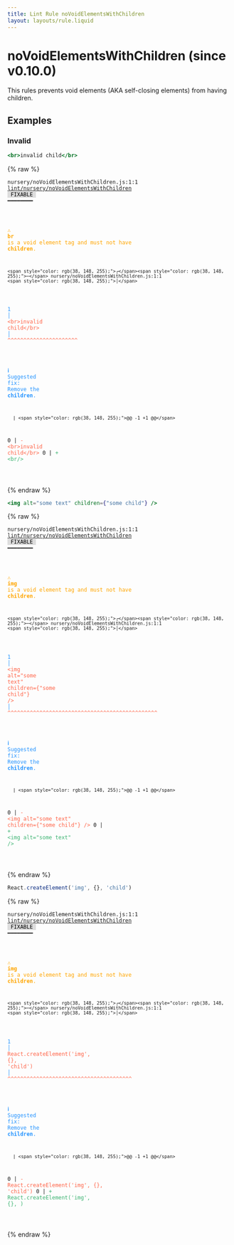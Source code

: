 ```yaml
---
title: Lint Rule noVoidElementsWithChildren
layout: layouts/rule.liquid
---
```


# noVoidElementsWithChildren (since v0.10.0)

This rules prevents void elements (AKA self-closing elements) from having children.

## Examples

### Invalid

```jsx
<br>invalid child</br>
```

{% raw %}<pre class="language-text"><code class="language-text">nursery/noVoidElementsWithChildren.js:1:1 <a href="https://rome.tools/docs/lint/rules/noVoidElementsWithChildren">lint/nursery/noVoidElementsWithChildren</a> <span style="color: #000; background-color: #ddd;"> FIXABLE </span> ━━━━━━━━

<strong><span style="color: Orange;">  </span></strong><strong><span style="color: Orange;">⚠</span></strong> <span style="color: Orange;"><strong>br</strong></span><span style="color: Orange;"> is a void element tag and must not have </span><span style="color: Orange;"><strong>children</strong></span><span style="color: Orange;">.</span>
  
    <span style="color: rgb(38, 148, 255);">┌</span><span style="color: rgb(38, 148, 255);">─</span> nursery/noVoidElementsWithChildren.js:1:1
    <span style="color: rgb(38, 148, 255);">│</span>
<span style="color: rgb(38, 148, 255);">  </span><span style="color: rgb(38, 148, 255);">1</span> <span style="color: rgb(38, 148, 255);">│</span> <span style="color: Tomato;">&lt;</span><span style="color: Tomato;">b</span><span style="color: Tomato;">r</span><span style="color: Tomato;">&gt;</span><span style="color: Tomato;">i</span><span style="color: Tomato;">n</span><span style="color: Tomato;">v</span><span style="color: Tomato;">a</span><span style="color: Tomato;">l</span><span style="color: Tomato;">i</span><span style="color: Tomato;">d</span><span style="color: Tomato;"> </span><span style="color: Tomato;">c</span><span style="color: Tomato;">h</span><span style="color: Tomato;">i</span><span style="color: Tomato;">l</span><span style="color: Tomato;">d</span><span style="color: Tomato;">&lt;</span><span style="color: Tomato;">/</span><span style="color: Tomato;">b</span><span style="color: Tomato;">r</span><span style="color: Tomato;">&gt;</span>
    <span style="color: rgb(38, 148, 255);">│</span> <span style="color: Tomato;">^</span><span style="color: Tomato;">^</span><span style="color: Tomato;">^</span><span style="color: Tomato;">^</span><span style="color: Tomato;">^</span><span style="color: Tomato;">^</span><span style="color: Tomato;">^</span><span style="color: Tomato;">^</span><span style="color: Tomato;">^</span><span style="color: Tomato;">^</span><span style="color: Tomato;">^</span><span style="color: Tomato;">^</span><span style="color: Tomato;">^</span><span style="color: Tomato;">^</span><span style="color: Tomato;">^</span><span style="color: Tomato;">^</span><span style="color: Tomato;">^</span><span style="color: Tomato;">^</span><span style="color: Tomato;">^</span><span style="color: Tomato;">^</span><span style="color: Tomato;">^</span><span style="color: Tomato;">^</span>
  
<strong><span style="color: rgb(38, 148, 255);">  </span></strong><strong><span style="color: rgb(38, 148, 255);">ℹ</span></strong> <span style="color: rgb(38, 148, 255);">Suggested fix</span><span style="color: rgb(38, 148, 255);">: </span><span style="color: rgb(38, 148, 255);">Remove the </span><span style="color: rgb(38, 148, 255);"><strong>children</strong></span><span style="color: rgb(38, 148, 255);">.</span>
  
      | <span style="color: rgb(38, 148, 255);">@@ -1 +1 @@</span>
  0   | <span style="color: Tomato;">- </span><span style="color: Tomato;">&lt;br&gt;invalid child&lt;/br&gt;</span>
    0 | <span style="color: MediumSeaGreen;">+ </span><span style="color: MediumSeaGreen;">&lt;br/&gt;</span>
  
</code></pre>{% endraw %}

```jsx
<img alt="some text" children={"some child"} />
```

{% raw %}<pre class="language-text"><code class="language-text">nursery/noVoidElementsWithChildren.js:1:1 <a href="https://rome.tools/docs/lint/rules/noVoidElementsWithChildren">lint/nursery/noVoidElementsWithChildren</a> <span style="color: #000; background-color: #ddd;"> FIXABLE </span> ━━━━━━━━

<strong><span style="color: Orange;">  </span></strong><strong><span style="color: Orange;">⚠</span></strong> <span style="color: Orange;"><strong>img</strong></span><span style="color: Orange;"> is a void element tag and must not have </span><span style="color: Orange;"><strong>children</strong></span><span style="color: Orange;">.</span>
  
    <span style="color: rgb(38, 148, 255);">┌</span><span style="color: rgb(38, 148, 255);">─</span> nursery/noVoidElementsWithChildren.js:1:1
    <span style="color: rgb(38, 148, 255);">│</span>
<span style="color: rgb(38, 148, 255);">  </span><span style="color: rgb(38, 148, 255);">1</span> <span style="color: rgb(38, 148, 255);">│</span> <span style="color: Tomato;">&lt;</span><span style="color: Tomato;">i</span><span style="color: Tomato;">m</span><span style="color: Tomato;">g</span><span style="color: Tomato;"> </span><span style="color: Tomato;">a</span><span style="color: Tomato;">l</span><span style="color: Tomato;">t</span><span style="color: Tomato;">=</span><span style="color: Tomato;">&quot;</span><span style="color: Tomato;">s</span><span style="color: Tomato;">o</span><span style="color: Tomato;">m</span><span style="color: Tomato;">e</span><span style="color: Tomato;"> </span><span style="color: Tomato;">t</span><span style="color: Tomato;">e</span><span style="color: Tomato;">x</span><span style="color: Tomato;">t</span><span style="color: Tomato;">&quot;</span><span style="color: Tomato;"> </span><span style="color: Tomato;">c</span><span style="color: Tomato;">h</span><span style="color: Tomato;">i</span><span style="color: Tomato;">l</span><span style="color: Tomato;">d</span><span style="color: Tomato;">r</span><span style="color: Tomato;">e</span><span style="color: Tomato;">n</span><span style="color: Tomato;">=</span><span style="color: Tomato;">{</span><span style="color: Tomato;">&quot;</span><span style="color: Tomato;">s</span><span style="color: Tomato;">o</span><span style="color: Tomato;">m</span><span style="color: Tomato;">e</span><span style="color: Tomato;"> </span><span style="color: Tomato;">c</span><span style="color: Tomato;">h</span><span style="color: Tomato;">i</span><span style="color: Tomato;">l</span><span style="color: Tomato;">d</span><span style="color: Tomato;">&quot;</span><span style="color: Tomato;">}</span><span style="color: Tomato;"> </span><span style="color: Tomato;">/</span><span style="color: Tomato;">&gt;</span>
    <span style="color: rgb(38, 148, 255);">│</span> <span style="color: Tomato;">^</span><span style="color: Tomato;">^</span><span style="color: Tomato;">^</span><span style="color: Tomato;">^</span><span style="color: Tomato;">^</span><span style="color: Tomato;">^</span><span style="color: Tomato;">^</span><span style="color: Tomato;">^</span><span style="color: Tomato;">^</span><span style="color: Tomato;">^</span><span style="color: Tomato;">^</span><span style="color: Tomato;">^</span><span style="color: Tomato;">^</span><span style="color: Tomato;">^</span><span style="color: Tomato;">^</span><span style="color: Tomato;">^</span><span style="color: Tomato;">^</span><span style="color: Tomato;">^</span><span style="color: Tomato;">^</span><span style="color: Tomato;">^</span><span style="color: Tomato;">^</span><span style="color: Tomato;">^</span><span style="color: Tomato;">^</span><span style="color: Tomato;">^</span><span style="color: Tomato;">^</span><span style="color: Tomato;">^</span><span style="color: Tomato;">^</span><span style="color: Tomato;">^</span><span style="color: Tomato;">^</span><span style="color: Tomato;">^</span><span style="color: Tomato;">^</span><span style="color: Tomato;">^</span><span style="color: Tomato;">^</span><span style="color: Tomato;">^</span><span style="color: Tomato;">^</span><span style="color: Tomato;">^</span><span style="color: Tomato;">^</span><span style="color: Tomato;">^</span><span style="color: Tomato;">^</span><span style="color: Tomato;">^</span><span style="color: Tomato;">^</span><span style="color: Tomato;">^</span><span style="color: Tomato;">^</span><span style="color: Tomato;">^</span><span style="color: Tomato;">^</span><span style="color: Tomato;">^</span><span style="color: Tomato;">^</span>
  
<strong><span style="color: rgb(38, 148, 255);">  </span></strong><strong><span style="color: rgb(38, 148, 255);">ℹ</span></strong> <span style="color: rgb(38, 148, 255);">Suggested fix</span><span style="color: rgb(38, 148, 255);">: </span><span style="color: rgb(38, 148, 255);">Remove the </span><span style="color: rgb(38, 148, 255);"><strong>children</strong></span><span style="color: rgb(38, 148, 255);">.</span>
  
      | <span style="color: rgb(38, 148, 255);">@@ -1 +1 @@</span>
  0   | <span style="color: Tomato;">- </span><span style="color: Tomato;">&lt;img alt=&quot;some text&quot; children={&quot;some child&quot;} /&gt;</span>
    0 | <span style="color: MediumSeaGreen;">+ </span><span style="color: MediumSeaGreen;">&lt;img alt=&quot;some text&quot; /&gt;</span>
  
</code></pre>{% endraw %}

```jsx
React.createElement('img', {}, 'child')
```

{% raw %}<pre class="language-text"><code class="language-text">nursery/noVoidElementsWithChildren.js:1:1 <a href="https://rome.tools/docs/lint/rules/noVoidElementsWithChildren">lint/nursery/noVoidElementsWithChildren</a> <span style="color: #000; background-color: #ddd;"> FIXABLE </span> ━━━━━━━━

<strong><span style="color: Orange;">  </span></strong><strong><span style="color: Orange;">⚠</span></strong> <span style="color: Orange;"><strong>img</strong></span><span style="color: Orange;"> is a void element tag and must not have </span><span style="color: Orange;"><strong>children</strong></span><span style="color: Orange;">.</span>
  
    <span style="color: rgb(38, 148, 255);">┌</span><span style="color: rgb(38, 148, 255);">─</span> nursery/noVoidElementsWithChildren.js:1:1
    <span style="color: rgb(38, 148, 255);">│</span>
<span style="color: rgb(38, 148, 255);">  </span><span style="color: rgb(38, 148, 255);">1</span> <span style="color: rgb(38, 148, 255);">│</span> <span style="color: Tomato;">R</span><span style="color: Tomato;">e</span><span style="color: Tomato;">a</span><span style="color: Tomato;">c</span><span style="color: Tomato;">t</span><span style="color: Tomato;">.</span><span style="color: Tomato;">c</span><span style="color: Tomato;">r</span><span style="color: Tomato;">e</span><span style="color: Tomato;">a</span><span style="color: Tomato;">t</span><span style="color: Tomato;">e</span><span style="color: Tomato;">E</span><span style="color: Tomato;">l</span><span style="color: Tomato;">e</span><span style="color: Tomato;">m</span><span style="color: Tomato;">e</span><span style="color: Tomato;">n</span><span style="color: Tomato;">t</span><span style="color: Tomato;">(</span><span style="color: Tomato;">'</span><span style="color: Tomato;">i</span><span style="color: Tomato;">m</span><span style="color: Tomato;">g</span><span style="color: Tomato;">'</span><span style="color: Tomato;">,</span><span style="color: Tomato;"> </span><span style="color: Tomato;">{</span><span style="color: Tomato;">}</span><span style="color: Tomato;">,</span><span style="color: Tomato;"> </span><span style="color: Tomato;">'</span><span style="color: Tomato;">c</span><span style="color: Tomato;">h</span><span style="color: Tomato;">i</span><span style="color: Tomato;">l</span><span style="color: Tomato;">d</span><span style="color: Tomato;">'</span><span style="color: Tomato;">)</span>
    <span style="color: rgb(38, 148, 255);">│</span> <span style="color: Tomato;">^</span><span style="color: Tomato;">^</span><span style="color: Tomato;">^</span><span style="color: Tomato;">^</span><span style="color: Tomato;">^</span><span style="color: Tomato;">^</span><span style="color: Tomato;">^</span><span style="color: Tomato;">^</span><span style="color: Tomato;">^</span><span style="color: Tomato;">^</span><span style="color: Tomato;">^</span><span style="color: Tomato;">^</span><span style="color: Tomato;">^</span><span style="color: Tomato;">^</span><span style="color: Tomato;">^</span><span style="color: Tomato;">^</span><span style="color: Tomato;">^</span><span style="color: Tomato;">^</span><span style="color: Tomato;">^</span><span style="color: Tomato;">^</span><span style="color: Tomato;">^</span><span style="color: Tomato;">^</span><span style="color: Tomato;">^</span><span style="color: Tomato;">^</span><span style="color: Tomato;">^</span><span style="color: Tomato;">^</span><span style="color: Tomato;">^</span><span style="color: Tomato;">^</span><span style="color: Tomato;">^</span><span style="color: Tomato;">^</span><span style="color: Tomato;">^</span><span style="color: Tomato;">^</span><span style="color: Tomato;">^</span><span style="color: Tomato;">^</span><span style="color: Tomato;">^</span><span style="color: Tomato;">^</span><span style="color: Tomato;">^</span><span style="color: Tomato;">^</span><span style="color: Tomato;">^</span>
  
<strong><span style="color: rgb(38, 148, 255);">  </span></strong><strong><span style="color: rgb(38, 148, 255);">ℹ</span></strong> <span style="color: rgb(38, 148, 255);">Suggested fix</span><span style="color: rgb(38, 148, 255);">: </span><span style="color: rgb(38, 148, 255);">Remove the </span><span style="color: rgb(38, 148, 255);"><strong>children</strong></span><span style="color: rgb(38, 148, 255);">.</span>
  
      | <span style="color: rgb(38, 148, 255);">@@ -1 +1 @@</span>
  0   | <span style="color: Tomato;">- </span><span style="color: Tomato;">React.createElement('img', {}, 'child')</span>
    0 | <span style="color: MediumSeaGreen;">+ </span><span style="color: MediumSeaGreen;">React.createElement('img', {}, )</span>
  
</code></pre>{% endraw %}


